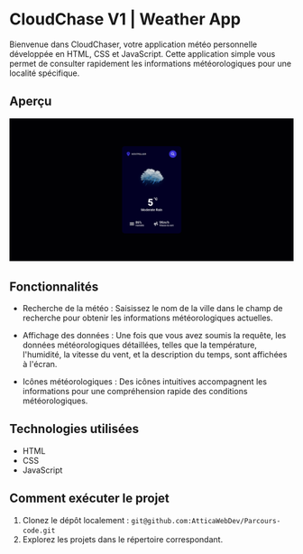 # CloudChase V1 | Weather App

Bienvenue dans CloudChaser, votre application météo personnelle développée en HTML, CSS et JavaScript. Cette application simple vous permet de consulter rapidement les informations météorologiques pour une localité spécifique.

## Aperçu

![Capture 1](./screenshot/CloudChaser_v1.png)

## Fonctionnalités

- Recherche de la météo : Saisissez le nom de la ville dans le champ de recherche pour obtenir les informations météorologiques actuelles.

- Affichage des données : Une fois que vous avez soumis la requête, les données météorologiques détaillées, telles que la température, l'humidité, la vitesse du vent, et la description du temps, sont affichées à l'écran.

- Icônes météorologiques : Des icônes intuitives accompagnent les informations pour une compréhension rapide des conditions météorologiques.

## Technologies utilisées

- HTML
- CSS
- JavaScript

## Comment exécuter le projet

1. Clonez le dépôt localement : `git@github.com:AtticaWebDev/Parcours-code.git`
2. Explorez les projets dans le répertoire correspondant.
